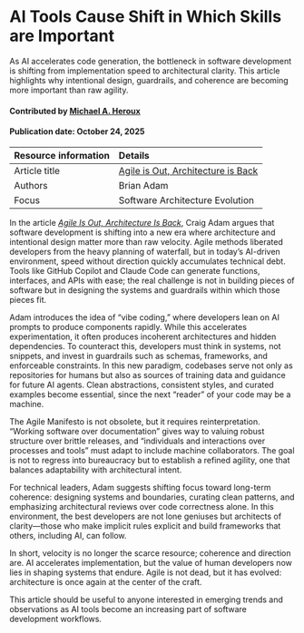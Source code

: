 # AI Tools Cause Shift in Which Skills are Important
<!-- deck text start --> 
As AI accelerates code generation, the bottleneck in software development is shifting from implementation speed to architectural clarity. 
This article highlights why intentional design, guardrails, and coherence are becoming more important than raw agility.  
<!-- deck text end --> 

#### Contributed by [Michael A. Heroux](https://github.com/maherou)

#### Publication date: October 24, 2025

Resource information | Details
:--- | :--- 
Article title  | [Agile is Out, Architecture is Back](https://medium.com/@craig_32726/agile-is-out-architecture-is-back-7586910ab810)
Authors |Brian Adam
Focus | Software Architecture Evolution

In the article *[Agile Is Out, Architecture Is Back](https://medium.com/@craig_32726/agile-is-out-architecture-is-back-7586910ab810)*, Craig Adam argues that software development is shifting into a new era where architecture and intentional design matter more than raw velocity. 
Agile methods liberated developers from the heavy planning of waterfall, but in today’s AI-driven environment, speed without direction quickly accumulates technical debt. 
Tools like GitHub Copilot and Claude Code can generate functions, interfaces, and APIs with ease; the real challenge is not in building pieces of software but in designing the systems and guardrails within which those pieces fit.  

Adam introduces the idea of “vibe coding,” where developers lean on AI prompts to produce components rapidly. 
While this accelerates experimentation, it often produces incoherent architectures and hidden dependencies. 
To counteract this, developers must think in systems, not snippets, and invest in guardrails such as schemas, frameworks, and enforceable constraints. 
In this new paradigm, codebases serve not only as repositories for humans but also as sources of training data and guidance for future AI agents. 
Clean abstractions, consistent styles, and curated examples become essential, since the next “reader” of your code may be a machine.  

The Agile Manifesto is not obsolete, but it requires reinterpretation. 
“Working software over documentation” gives way to valuing robust structure over brittle releases, and “individuals and interactions over processes and tools” must adapt to include machine collaborators. 
The goal is not to regress into bureaucracy but to establish a refined agility, one that balances adaptability with architectural intent.  

For technical leaders, Adam suggests shifting focus toward long-term coherence: designing systems and boundaries, curating clean patterns, and emphasizing architectural reviews over code correctness alone. 
In this environment, the best developers are not lone geniuses but architects of clarity—those who make implicit rules explicit and build frameworks that others, including AI, can follow.  

In short, velocity is no longer the scarce resource; coherence and direction are. 
AI accelerates implementation, but the value of human developers now lies in shaping systems that endure. 
Agile is not dead, but it has evolved: architecture is once again at the center of the craft.  

This article should be useful to anyone interested in emerging trends and observations as AI tools become an increasing part of software development workflows.

<!---
Publish: no
RSS update: 2025-24-10
Topics: ai for software development, software process improvement, software engineering, design
Pinned: no
--->
